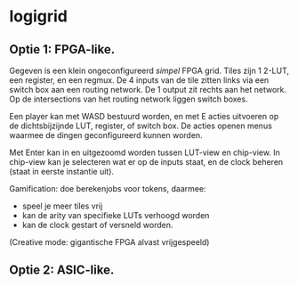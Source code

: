 # logigrid

## Optie 1: FPGA-like.

Gegeven is een klein ongeconfigureerd _simpel_ FPGA grid. Tiles zijn 1 2-LUT, een register, en een regmux. De 4 inputs van de tile zitten links via een switch box aan een routing network. De 1 output zit rechts aan het network. Op de intersections van het routing network liggen switch boxes.

Een player kan met WASD bestuurd worden, en met E acties uitvoeren op de dichtsbijzijnde LUT, register, of switch box. De acties openen menus waarmee de dingen geconfigureerd kunnen worden.

Met Enter kan in en uitgezoomd worden tussen LUT-view en chip-view. In chip-view kan je selecteren wat er op de inputs staat, en de clock beheren (staat in eerste instantie uit).

Gamification: doe berekenjobs voor tokens, daarmee:
- speel je meer tiles vrij
- kan de arity van specifieke LUTs verhoogd worden
- kan de clock gestart of versneld worden.

(Creative mode: gigantische FPGA alvast vrijgespeeld)

## Optie 2: ASIC-like.

